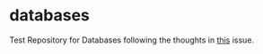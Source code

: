 # databases
Test Repository for Databases following the thoughts in [this](https://github.com/nsgtest/references/issues/2) issue.
